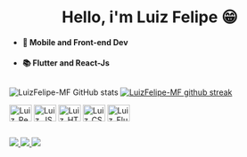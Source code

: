 <h1 align="center"> 
  Hello, i'm Luiz Felipe 😁
</h1>

* #### 👾 Mobile and Front-end Dev
* #### 📚 Flutter and React-Js
##

![LuizFelipe-MF GitHub stats](https://github-readme-stats.vercel.app/api?username=LuizFelipe-MF&show_icons=true&theme=dracula)
[![LuizFelipe-MF github streak](https://github-readme-streak-stats.herokuapp.com/?user=LuizFelipe-MF&theme=dracula)](https://github.com/timonwa/github-readme-streak-stats)

<div style="display: inline-block">
  <img align="center" alt="Luiz_React" height="30" width="40" src="https://cdn.jsdelivr.net/gh/devicons/devicon/icons/react/react-original.svg">
  <img align="center" alt="Luiz_JS" height="30" width="40" src="https://cdn.jsdelivr.net/gh/devicons/devicon/icons/javascript/javascript-plain.svg">
  <img align="center" alt="Luiz_HTML" height="30" width="40" src="https://cdn.jsdelivr.net/gh/devicons/devicon/icons/html5/html5-plain.svg">
  <img align="center" alt="Luiz_CSS" height="30" width="40" src="https://cdn.jsdelivr.net/gh/devicons/devicon/icons/css3/css3-plain.svg">
  <img align="center" alt="Luiz_Flutter" height="30" width="40" src="https://cdn.jsdelivr.net/gh/devicons/devicon/icons/flutter/flutter-original.svg" />
</div>

##

<div>
  <a href="https://github.com/LuizFelipe-MF/LuizFelipe-MF" target="_blank">
    <img src="https://img.shields.io/badge/GitHub-100000?style=for-the-badge&logo=github&logoColor=white" target="_blank">
  </a>
  
  <a href="https://www.linkedin.com/in/luiz-felipe-323087222/" target="_blank">
    <img src="https://img.shields.io/badge/LinkedIn-0077B5?style=for-the-badge&logo=linkedin&logoColor=white" target="_blank">
  </a>
  
  <a href="https://github.com/LuizFelipe-MF/LuizFelipe-MF" target="_blank">
    <img src="https://img.shields.io/badge/Instagram-E4405F?style=for-the-badge&logo=instagram&logoColor=white" target="_blank">
  </a>
</div>
  
